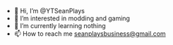 - 👋 Hi, I’m @YTSeanPlays
- 👀 I’m interested in modding and gaming
- 🌱 I’m currently learning nothing
- 📫 How to reach me seanplaysbusiness@gmail.com

<!---
YTSeanPlays/YTSeanPlays is a ✨ special ✨ repository because its `README.md` (this file) appears on your GitHub profile.
You can click the Preview link to take a look at your changes.
--->
